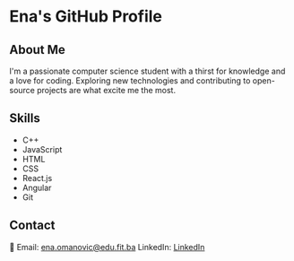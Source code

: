 # Ena's GitHub Profile

## About Me
I'm a passionate computer science student with a thirst for knowledge and a love for coding. Exploring new technologies and contributing to open-source projects are what excite me the most.

## Skills
- C++
- JavaScript
- HTML
- CSS
- React.js
- Angular
- Git

  
## Contact
📧 Email: ena.omanovic@edu.fit.ba
LinkedIn: [LinkedIn](https://www.linkedin.com/in/ena-omanovi%C4%87-9206aa208/)
